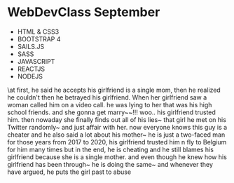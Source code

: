 # WebDevClass September

- HTML & CSS3
- BOOTSTRAP 4
- SAILS.JS
- SASS
- JAVASCRIPT
- REACTJS
- NODEJS

\at first, he said he accepts his girlfriend is a single mom, 
then he realized he couldn't then he betrayed his girlfriend. When her girlfriend saw a woman called him on a video call. 
he was lying to her that was his high school friends. and she gonna get marry~~!!!
woo.. his girlfriend trusted him. then nowaday she finally finds out all of his lies~
that girl he met on his Twitter randomly~ and just affair with her.
now everyone knows this guy is a cheater
and he also said a lot about his mother~ he is just a two-faced man
for those years from 2017 to 2020, his girlfriend trusted him n fly to Belgium for him many times but in the end, 
he is cheating and he still blames his girlfriend because she is a single mother. 
and even though he knew how his girlfriend has been through~ he is doing the same~ 
and whenever they have argued, he puts the girl past to abuse 

